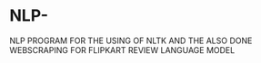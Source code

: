 # NLP-
NLP PROGRAM FOR THE USING OF NLTK AND THE ALSO DONE WEBSCRAPING FOR FLIPKART REVIEW LANGUAGE MODEL 
